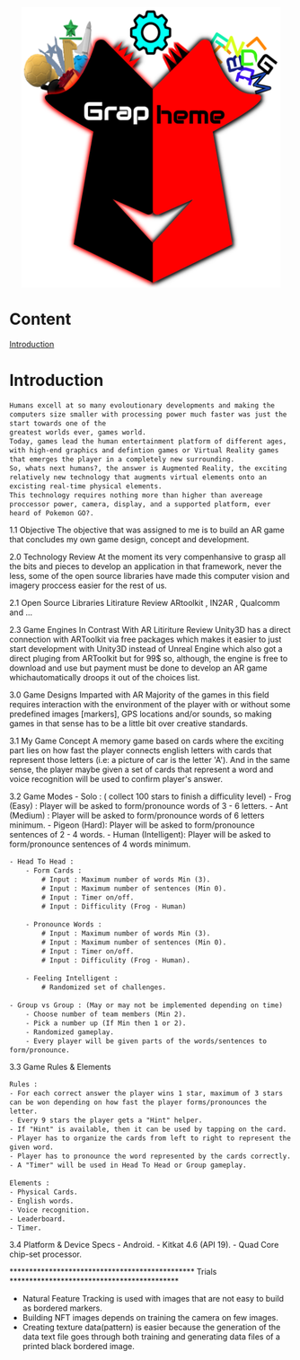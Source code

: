 <!-- <p align="center">an innovative augmented reality game that stimulates the mind</p> -->
<p align="center" href="#">
  <img align="center" height="500" src="Resources/ui/Icon/Icon.png" />
</p>

# Content 
[Introduction](#Introduction)
<!-- 1.1 Objective
2.0 Technology Review
2.1 Open Source Libraries Litirature Review
2.2 AR Games Development 
2.3 Game Engines In Contrast With AR Litiriture Review
3.0 Game Designs Imparted with AR
3.1 My Game Concept
3.2 Game Modes
3.3 Game Rules & Elements
3.3 Platform -->


# Introduction
	Humans excell at so many evoloutionary developments and making the computers size smaller with processing power much faster was just the start towards one of the
	greatest worlds ever, games world.
	Today, games lead the human entertainment platform of different ages, with high-end graphics and defintion games or Virtual Reality games that emerges the player in a completely new surrounding.
	So, whats next humans?, the answer is Augmented Reality, the exciting relatively new technology that augments virtual elements onto an excisting real-time physical elements.
	This technology requires nothing more than higher than avereage proccessor power, camera, display, and a supported platform, ever heard of Pokemon GO?.

1.1 Objective
	The objective that was assigned to me is to build an AR game that concludes my own game design, concept and development.

2.0 Technology Review
	At the moment its very compenhansive to grasp all the bits and pieces to develop an application in that framework, never the less, some of the open source 
	libraries have made this computer vision and imagery proccess easier for the rest of us.

2.1 Open Source Libraries Litirature Review
	ARtoolkit , IN2AR , Qualcomm and ...

2.3 Game Engines In Contrast With AR Litiriture Review
	Unity3D has a direct connection with ARToolkit via free packages which makes it easier to just start development with Unity3D instead of Unreal Engine which also
	got a direct pluging from ARToolkit but for 99$ so, although, the engine is free to download and use but payment must be done to develop an AR game whichautomatically
	droops it out of the choices list.

3.0 Game Designs Imparted with AR
	Majority of the games in this field requires interaction with the environment of the player with or without some predefined	images [markers], GPS locations and/or 
	sounds, so making games in that sense has to be a little bit over creative standards.

3.1 My Game Concept 
	A memory game based on cards where the exciting part lies on how fast the player connects english letters with cards that represent those letters (i.e: a picture of car is the letter 'A').
 	And in the same sense, the player maybe given a set of cards that represent a word and voice recognition will be used to confirm player's answer.

3.2 Game Modes
	- Solo : ( collect 100 stars to finish a difficulity level)
		- Frog (Easy)  : Player will be asked to form/pronounce words of 3 - 6 letters.
		- Ant (Medium) : Player will be asked to form/pronounce words of 6 letters minimum.
		- Pigeon (Hard): Player will be asked to form/pronounce sentences of 2 - 4 words.
		- Human (Intelligent): Player will be asked to form/pronounce sentences of 4 words minimum.

	- Head To Head :
		- Form Cards :
			# Input : Maximum number of words Min (3).
			# Input : Maximum number of sentences (Min 0).
			# Input : Timer on/off.
			# Input : Difficulity (Frog - Human)

		- Pronounce Words :
			# Input : Maximum number of words Min (3).
			# Input : Maximum number of sentences (Min 0).
			# Input : Timer on/off.
			# Input : Difficulity (Frog - Human).

		- Feeling Intelligent :
			# Randomized set of challenges.

	- Group vs Group : (May or may not be implemented depending on time)
		- Choose number of team members (Min 2).
		- Pick a number up (If Min then 1 or 2).
		- Randomized gameplay.
		- Every player will be given parts of the words/sentences to form/pronounce.

3.3 Game Rules & Elements

	Rules :
	- For each correct answer the player wins 1 star, maximum of 3 stars can be won depending on how fast the player forms/pronounces the letter. 
	- Every 9 stars the player gets a "Hint" helper.
	- If "Hint" is available, then it can be used by tapping on the card.
	- Player has to organize the cards from left to right to represent the given word.
	- Player has to pronounce the word represented by the cards correctly.
	- A "Timer" will be used in Head To Head or Group gameplay.

	Elements :
	- Physical Cards.
	- English words.
	- Voice recognition.
	- Leaderboard.
	- Timer.

 3.4 Platform & Device Specs
 	- Android.
 	- Kitkat 4.6 (API 19).
 	- Quad Core chip-set processor.

*********************************************** Trials *******************************************
- Natural Feature Tracking is used with images that are not easy to build as bordered markers.
- Building NFT images depends on training the camera on few images.
- Creating texture data(pattern) is easier because the generation of the data text file goes through both training and generating data files of a printed black bordered image.
 
